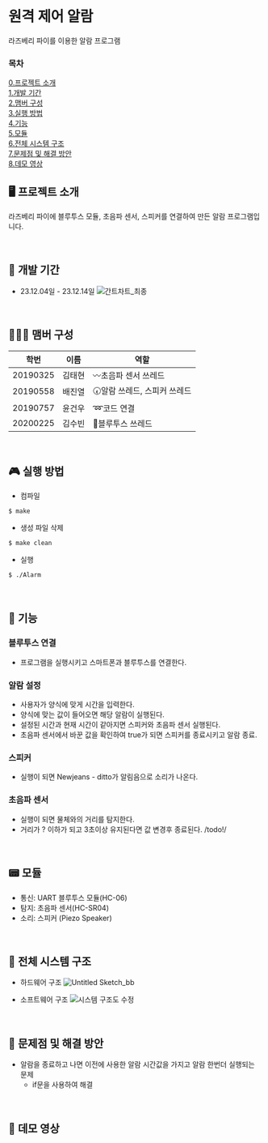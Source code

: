# 원격 제어 알람
라즈베리 파이를 이용한 알람 프로그램

### 목차
[0.프로젝트 소개](#%EF%B8%8F-프로젝트-소개) <br/>
[1.개발 기간](#-개발-기간) <br/>
[2.맴버 구성](#-맴버-구성) <br/>
[3.실행 방법](#-실행-방법) <br/>
[4.기능](#-기능) <br/>
[5.모듈](#-모듈) <br/>
[6.전체 시스템 구조](#-전체-시스템-구조) <br/>
[7.문제점 및 해결 방안](#-문제점-및-해결-방안) <br/>
[8.데모 영상](#-데모-영상) <br/>

## 🖥️ 프로젝트 소개
라즈베리 파이에 블루투스 모듈, 초음파 센서, 스피커를 연결하여 만든 알람 프로그램입니다.

<br/>

## 📆 개발 기간
* 23.12.04일 - 23.12.14일
![간트차트_최종](https://github.com/Collon-D/23-Embedded-System-Team-Project/assets/138470360/f357a190-7ab5-4c28-9ee8-4a201ac6741b)
<br/>

## 🧑‍🤝‍🧑 맴버 구성
| 학번 | 이름 | 역할 |
|--------|-----|-------------------------------------------------------------|
|20190325|김태현|〰️초음파 센서 쓰레드|
|20190558|배진열|🕢알람 쓰레드, 스피커 쓰레드|
|20190757|윤건우|➿코드 연결|
|20200225|김수빈|📲블루투스 쓰레드|
<br/>

## 🎮 실행 방법
- 컴파일
```bash
$ make
```
- 생성 파일 삭제
```bash
$ make clean
```
- 실행
```bash
$ ./Alarm
```
<br/>

## 📌 기능
### 블루투스 연결
- 프로그램을 실행시키고 스마트폰과 블루투스를 연결한다.
### 알람 설정
- 사용자가 양식에 맞게 시간을 입력한다.
- 양식에 맞는 값이 들어오면 해당 알람이 실행된다.
- 설정된 시간과 현재 시간이 같아지면 스피커와 초음파 센서 실행된다.
- 초음파 센서에서 바꾼 값을 확인하여 true가 되면 스피커를 종료시키고 알람 종료.
### 스피커
- 실행이 되면 Newjeans - ditto가 알림음으로 소리가 나온다.
### 초음파 센서
- 실행이 되면 물체와의 거리를 탐지한다.
- 거리가 ? 이하가 되고 3초이상 유지된다면 값 변경후 종료된다. /todo!/
<br/>

## 📟 모듈
- 통신: UART 블루투스 모듈(HC-06)
- 탐지: 초음파 센서(HC-SR04)
- 소리: 스피커 (Piezo Speaker)

<br/>

## 🔧 전체 시스템 구조
- 하드웨어 구조
![Untitled Sketch_bb](https://github.com/Collon-D/23-Embedded-System-Team-Project/assets/108410316/74bf7a84-3fda-4164-86a3-8e493effb90e)

- 소프트웨어 구조
![시스템 구조도 수정](https://github.com/Collon-D/23-Embedded-System-Team-Project/assets/138470360/5d012957-f04a-41b3-8662-cf56c07ef5f7)


<br/>

## 💊 문제점 및 해결 방안
- 알람을 종료하고 나면 이전에 사용한 알람 시간값을 가지고 알람 한번더 실행되는 문제
  - if문을 사용하여 해결

<br/>

## 🎥 데모 영상 

<br/>

